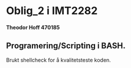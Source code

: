 # Oblig_2 i IMT2282
#### Theodor Hoff 470185
## Programering/Scripting i BASH.

Brukt shellcheck for å kvalitetsteste koden.
